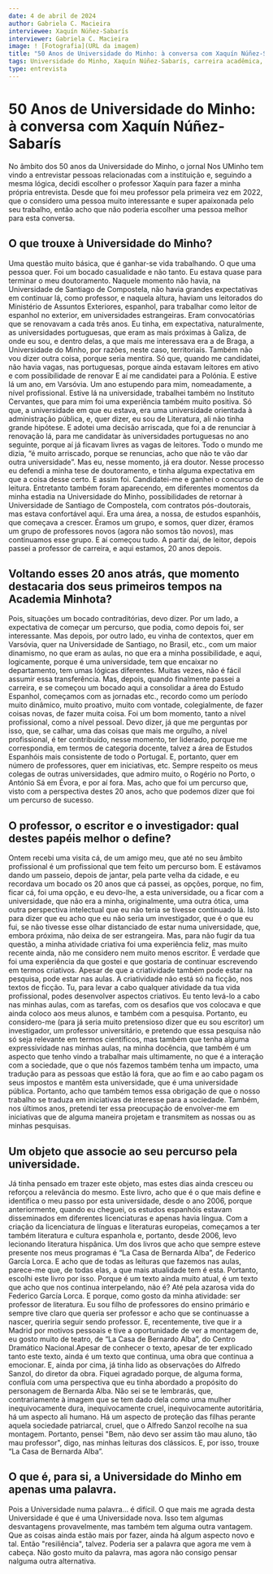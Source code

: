 ```yaml
---
date: 4 de abril de 2024
author: Gabriela C. Macieira
interviewee: Xaquín Núñez-Sabarís
interviewer: Gabriela C. Macieira
image: ! [Fotografia](URL da imagem)
title: "50 Anos de Universidade do Minho: à conversa com Xaquín Núñez-Sabarís"
tags: Universidade do Minho, Xaquín Núñez-Sabarís, carreira acadêmica, estudos espanhóis, literatura hispânica.
type: entrevista
---
```



# 50 Anos de Universidade do Minho: à conversa com Xaquín Núñez-Sabarís

No âmbito dos 50 anos da Universidade do Minho, o jornal Nos UMinho tem vindo a entrevistar pessoas relacionadas com a instituição e, seguindo a mesma lógica, decidi escolher o professor Xaquín para fazer a minha própria entrevista. Desde que foi meu professor pela primeira vez em 2022, que o considero uma pessoa muito interessante e super apaixonada pelo seu trabalho, então acho que não poderia escolher uma pessoa melhor para esta conversa.


## O que trouxe à Universidade do Minho?

Uma questão muito básica, que é ganhar-se vida trabalhando. O que uma pessoa quer. Foi um bocado casualidade e não tanto. Eu estava quase para terminar o meu doutoramento. Naquele momento não havia, na Universidade de Santiago de Compostela, não havia grandes expectativas em continuar lá, como professor, e naquela altura, haviam uns leitorados do Ministério de Assuntos Exteriores, espanhol, para trabalhar como leitor de espanhol no exterior, em universidades estrangeiras. Eram convocatórias que se renovavam a cada três anos. Eu tinha, em expectativa, naturalmente, as universidades portuguesas, que eram as mais próximas à Galiza, de onde eu sou, e dentro delas, a que mais me interessava era a de Braga, a Universidade do Minho, por razões, neste caso, territoriais. Também não vou dizer outra coisa, porque seria mentira. Só que, quando me candidatei, não havia vagas, nas portuguesas, porque ainda estavam leitores em ativo e com possibilidade de renovar E aí me candidatei para a Polónia. E estive lá um ano, em Varsóvia. Um ano estupendo para mim, nomeadamente, a nível profissional. Estive lá na universidade, trabalhei também no Instituto Cervantes, que para mim foi uma experiência também muito positiva. Só que, a universidade em que eu estava, era uma universidade orientada à administração pública, e, quer dizer, eu sou de Literatura, ali não tinha grande hipótese. E adotei uma decisão arriscada, que foi a de renunciar à renovação lá, para me candidatar às universidades portuguesas no ano seguinte, porque aí já ficavam livres as vagas de leitores. Todo o mundo me dizia, “é muito arriscado, porque se renuncias, acho que não te vão dar outra universidade”. Mas eu, nesse momento, já era doutor. Nesse processo eu defendi a minha tese de doutoramento, e tinha alguma expectativa em que a coisa desse certo. E assim foi. Candidatei-me e ganhei o concurso de leitura. Entretanto também foram aparecendo, em diferentes momentos da minha estadia na Universidade do Minho, possibilidades de retornar à Universidade de Santiago de Compostela, com contratos pós-doutorais, mas estava confortável aqui. Era uma área, a nossa, de estudos espanhóis, que começava a crescer. Éramos um grupo, e somos, quer dizer, éramos um grupo de professores novos (agora não somos tão novos), mas continuamos esse grupo. E aí começou tudo. A partir daí, de leitor, depois passei a professor de carreira, e aqui estamos, 20 anos depois.


## Voltando esses 20 anos atrás, que momento destacaria dos seus primeiros tempos na Academia Minhota?

Pois, situações um bocado contraditórias, devo dizer. Por um lado, a expectativa de começar um percurso, que podia, como depois foi, ser interessante. Mas depois, por outro lado, eu vinha de contextos, quer em Varsóvia, quer na Universidade de Santiago, no Brasil, etc., com um maior dinamismo, no que eram as aulas, no que era a minha possibilidade, e aqui, logicamente, porque é uma universidade, tem que encaixar no departamento, tem umas lógicas diferentes. Muitas vezes, não é fácil assumir essa transferência. Mas, depois, quando finalmente passei a carreira, e se começou um bocado aqui a consolidar a área do Estudo Espanhol, começamos com as jornadas etc., recordo como um período muito dinâmico, muito proativo, muito com vontade, colegialmente, de fazer coisas novas, de fazer muita coisa. Foi um bom momento, tanto a nível profissional, como a nível pessoal. Devo dizer, já que me perguntas por isso, que, se calhar, uma das coisas que mais me orgulho, a nível profissional, é ter contribuído, nesse momento, ter liderado, porque me correspondia, em termos de categoria docente, talvez a área de Estudos Espanhóis mais consistente de todo o Portugal. E, portanto, quer em número de professores, quer em iniciativas, etc. Sempre respeito os meus colegas de outras universidades, que admiro muito, o Rogério no Porto, o António Sá em Évora, e por aí fora. Mas, acho que foi um percurso que, visto com a perspectiva destes 20 anos, acho que podemos dizer que foi um percurso de sucesso.


## O professor, o escritor e o investigador: qual destes papéis melhor o define?

Ontem recebi uma visita cá, de um amigo meu, que até no seu âmbito profissional é um profissional que tem feito um percurso bom. E estávamos dando um passeio, depois de jantar, pela parte velha da cidade, e eu recordava um bocado os 20 anos que cá passei, as opções, porque, no fim, ficar cá, foi uma opção, e eu devo-lhe, a esta universidade, ou a ficar com a universidade, que não era a minha, originalmente, uma outra ótica, uma outra perspectiva intelectual que eu não teria se tivesse continuado lá. Isto para dizer que eu acho que eu não seria um investigador, que é o que eu fui, se não tivesse esse olhar distanciado de estar numa universidade, que, embora próxima, não deixa de ser estrangeira. Mas, para não fugir da tua questão, a minha atividade criativa foi uma experiência feliz, mas muito recente ainda, não me considero nem muito menos escritor. É verdade que foi uma experiência da que gostei e que gostaria de continuar escrevendo em termos criativos. Apesar de que a criatividade também pode estar na pesquisa, pode estar nas aulas. A criatividade não está só na ficção, nos textos de ficção. Tu, para levar a cabo qualquer atividade da tua vida profissional, podes desenvolver aspectos criativos. Eu tento levá-lo a cabo nas minhas aulas, com as tarefas, com os desafios que vos colocava e que ainda coloco aos meus alunos, e também com a pesquisa. Portanto, eu considero-me (para já seria muito pretensioso dizer que eu sou escritor) um investigador, um professor universitário, e pretendo que essa pesquisa não só seja relevante em termos científicos, mas também que tenha alguma expressividade nas minhas aulas, na minha docência, que também é um aspecto que tenho vindo a trabalhar mais ultimamente, no que é a interação com a sociedade, que o que nós fazemos também tenha um impacto, uma tradução para as pessoas que estão lá fora, que ao fim e ao cabo pagam os seus impostos e mantêm esta universidade, que é uma universidade pública. Portanto, acho que também temos essa obrigação de que o nosso trabalho se traduza em iniciativas de interesse para a sociedade. Também, nos últimos anos, pretendi ter essa preocupação de envolver-me em iniciativas que de alguma maneira projetam e transmitem as nossas ou as minhas pesquisas. 


## Um objeto que associe ao seu percurso pela universidade.

Já tinha pensado em trazer este objeto, mas estes dias ainda cresceu ou reforçou a relevância do mesmo. Este livro, acho que é o que mais define e identifica o meu passo por esta universidade, desde o ano 2006, porque anteriormente, quando eu cheguei, os estudos espanhóis estavam disseminados em diferentes licenciaturas e apenas havia língua. Com a criação da licenciatura de línguas e literaturas europeias, começamos a ter também literatura e cultura espanhola e, portanto, desde 2006, levo lecionando literatura hispânica. Um dos livros que acho que sempre esteve presente nos meus programas é “La Casa de Bernarda Alba”, de Federico García Lorca. E acho que de todas as leituras que fazemos nas aulas, parece-me que, de todas elas, a que mais atualidade tem é esta. Portanto, escolhi este livro por isso. Porque é um texto ainda muito atual, é um texto que acho que nos continua interpelando, não é? Até pela azarosa vida do Federico García Lorca. E porque, como gosto da minha atividade: ser professor de literatura. Eu sou filho de professores do ensino primário e sempre tive claro que queria ser professor e acho que se continuasse a nascer, queriria seguir sendo professor. E, recentemente, tive que ir a Madrid por motivos pessoais e tive a oportunidade de ver a montagem de, eu gosto muito de teatro, de “La Casa de Bernardo Alba”, do Centro Dramático Nacional.Apesar de conhecer o texto, apesar de ter explicado tanto este texto, ainda é um texto que continua, uma obra que continua a emocionar. E, ainda por cima, já tinha lido as observações do Alfredo Sanzol, do diretor da obra. Fiquei agradado porque, de alguma forma, confluía com uma perspectiva que eu tinha abordado a propósito do personagem de Bernarda Alba. Não sei se te lembrarás, que, contrariamente à imagem que se tem dado dela como uma mulher inequivocamente dura, inequivocamente cruel, inequivocamente autoritária, há um aspecto ali humano. Há um aspecto de proteção das filhas perante aquela sociedade patriarcal, cruel, que o Alfredo Sanzol recolhe na sua montagem. Portanto, pensei "Bem, não devo ser assim tão mau aluno, tão mau professor", digo, nas minhas leituras dos clássicos. E, por isso, trouxe “La Casa de Bernarda Alba”.


##  O que é, para si, a Universidade do Minho em apenas uma palavra.

Pois a Universidade numa palavra… é difícil. O que mais me agrada desta Universidade é que é uma Universidade nova. Isso tem algumas desvantagens provavelmente, mas também tem alguma outra vantagem. Que as coisas ainda estão mais por fazer, ainda há algum aspecto novo e tal. Então "resiliência", talvez. Poderia ser a palavra que agora me vem à cabeça. Não gosto muito da palavra, mas agora não consigo pensar nalguma outra alternativa.

